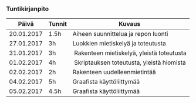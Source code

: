 ### Tuntikirjanpito
Päivä | Tunnit | Kuvaus
--------------- | ----- | ------
20.01.2017 | 1.5h | Aiheen suunnittelua ja repon luonti
27.01.2017 | 3h | Luokkien mietiskelyä ja toteutusta
31.01.2017 | 3h | Rakenteen mietiskelyä, yleistä toteutusta
01.02.2017 | 4h | Skriptauksen toteutusta, yleistä hiomista
02.02.2017 | 2h | Rakenteen uudelleenmietintää
04.02.2017 | 5h | Graafista käyttöliittymää
05.02.2017 | 4.5h | Graafista käyttöliittymää
